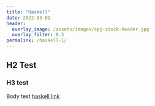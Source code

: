 ```yaml
---
title: "Haskell"
date: 2022-03-01
header:
  overlay_image: /assets/images/spj-stock-header.jpg 
  overlay_filter: 0.5
permalink: /haskell-1/
---
```


## H2 Test


### H3 test

Body test [haskell link](https://www.haskell.org/)
